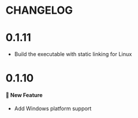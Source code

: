 # CHANGELOG

# 0.1.11

- Build the executable with static linking for Linux

# 0.1.10

#### :rocket: New Feature

- Add Windows platform support
